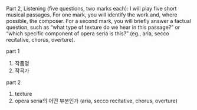 Part 2, Listening (five questions, two marks each): I will play five short musical passages. For one 
mark,  you  will  identify  the  work  and,  where  possible,  the  composer.  For  a  second  mark,  you  will 
briefly  answer  a  factual  question,  such  as  “what  type  of  texture  do  we  hear  in  this  passage?”  or 
“which specific component of opera seria is this?” (eg., aria, secco recitative, chorus, overture).


part 1
1) 작품명
2) 작곡가

part 2
1) texture
2) opera seria의 어떤 부분인가 (aria, secco recitative, chorus, overture)